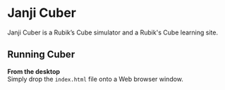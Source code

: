 Janji Cuber  
==============================================================================

Janji Cuber is a Rubik’s Cube simulator and a Rubik's Cube learning site. 

Running Cuber
------------------------------------------------------------------------------

__From the desktop__  
Simply drop the `index.html` file onto a Web browser window.
